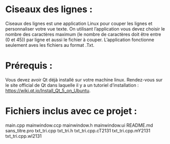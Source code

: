 # Ciseaux des lignes :


Ciseaux des lignes est une application Linux pour couper les lignes et personnaliser votre vue texte. On utilisant l’application vous devez choisir le nombre des caractères maximum (le nombre de caractères doit être entre (0 et 45)) par ligne et aussi le fichier à couper.
L’application fonctionne seulement aves les fichiers au format .Txt.

# Prérequis :

Vous devez avoir Qt déjà installé sur votre machine linux.
Rendez-vous sur le site official de Qt dans laquelle il y a un tutoriel d’installation : https://wiki.qt.io/Install_Qt_5_on_Ubuntu.

# Fichiers inclus avec ce projet :

  main.cpp
  mainwindow.ccp
  mainwindow.h
  mainwindow.ui 
  README.md 
  sans_titre.pro
  txt_tri.cpp
  txt_tri.h
  txt_tri.cpp.cT2131 
  txt_tri.cpp.mY2131 
  txt_tri.cpp.wl2131
